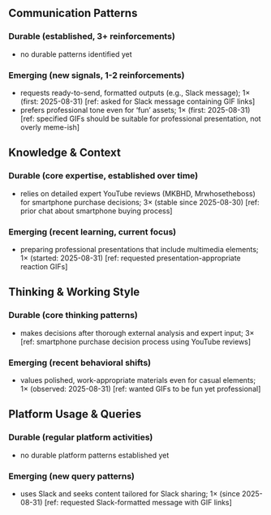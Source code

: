 ## Communication Patterns
### Durable (established, 3+ reinforcements)
- no durable patterns identified yet

### Emerging (new signals, 1-2 reinforcements)
- requests ready-to-send, formatted outputs (e.g., Slack message); 1× (first: 2025-08-31) [ref: asked for Slack message containing GIF links]
- prefers professional tone even for ‘fun’ assets; 1× (first: 2025-08-31) [ref: specified GIFs should be suitable for professional presentation, not overly meme-ish]

## Knowledge & Context
### Durable (core expertise, established over time)
- relies on detailed expert YouTube reviews (MKBHD, Mrwhosetheboss) for smartphone purchase decisions; 3× (stable since 2025-08-30) [ref: prior chat about smartphone buying process]

### Emerging (recent learning, current focus)
- preparing professional presentations that include multimedia elements; 1× (started: 2025-08-31) [ref: requested presentation-appropriate reaction GIFs]

## Thinking & Working Style
### Durable (core thinking patterns)
- makes decisions after thorough external analysis and expert input; 3× [ref: smartphone purchase decision process using YouTube reviews]

### Emerging (recent behavioral shifts)
- values polished, work-appropriate materials even for casual elements; 1× (observed: 2025-08-31) [ref: wanted GIFs to be fun yet professional]

## Platform Usage & Queries
### Durable (regular platform activities)
- no durable platform patterns established yet

### Emerging (new query patterns)
- uses Slack and seeks content tailored for Slack sharing; 1× (since 2025-08-31) [ref: requested Slack-formatted message with GIF links]